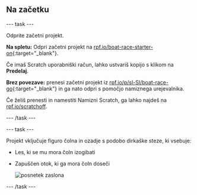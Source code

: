 ## Na začetku

--- task ---

Odprite začetni projekt.

**Na spletu:** Odpri začetni projekt na [rpf.io/boat-race-starter-on](https://rpf.io/boat-race-starter-on){:target="_blank"}.

Če imaš Scratch uporabniški račun, lahko ustvariš kopijo s klikom na **Predelaj**.

**Brez povezave:** prenesi začetni projekt iz [rpf.io/p/sl-SI/boat-race-go](https://rpf.io/p/sl-SI/boat-race-go){:target="_blank"} in ga nato odpri s pomočjo namiznega urejevalnika.

Če želiš prenesti in namestiti Namizni Scratch, ga lahko najdeš na [rpf.io/scratchoff](https://rpf.io/scratchoff).

--- /task ---

--- task ---

Projekt vključuje figuro čolna in ozadje s podobo dirkaške steze, ki vsebuje:

- Les, ki se mu mora čoln izogibati
- Zapuščen otok, ki ga mora čoln doseči
    
    ![posnetek zaslona](images/boat-starter.png)

--- /task ---
